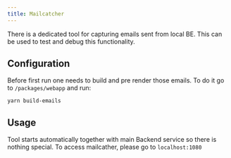 ```yaml
---
title: Mailcatcher
---
```


There is a dedicated tool for capturing emails sent from local BE. This can be used to test and debug this functionality.

## Configuration
Before first run one needs to build and pre render those emails.
To do it go to `/packages/webapp` and run:
```shell
yarn build-emails
```
## Usage
Tool starts automatically together with main Backend service so there is nothing special.
To access mailcather, please go to `localhost:1080`
